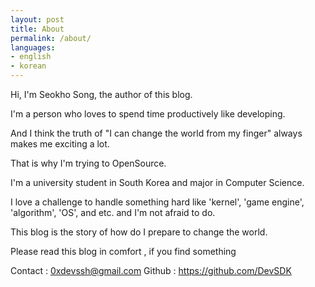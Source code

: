 ```yaml
---
layout: post
title: About
permalink: /about/
languages:
- english
- korean
---
```


Hi, I'm Seokho Song, the author of this blog.

I'm a person who loves to spend time productively like developing.

And I think the truth of  "I can change the world from my finger" always makes me exciting a lot.

That is why I'm trying to OpenSource.

I'm a university student in South Korea and major in Computer Science.

I love a challenge to handle something hard like 'kernel', 'game engine', 'algorithm', 'OS', and etc.  and I'm not afraid to do.

This blog is the story of how do I prepare to change the world.

Please read this blog in comfort , if you find something 

Contact  : 0xdevssh@gmail.com
Github   : https://github.com/DevSDK